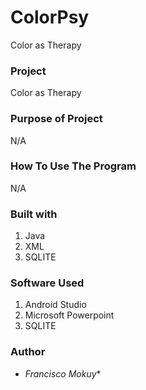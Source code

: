 # ColorPsy
Color as Therapy


### Project
Color as Therapy

### Purpose of Project
N/A
  
  ### How To Use The Program
  
N/A


### Built with
1. Java
2. XML
3. SQLITE

### Software Used
1. Android Studio
2. Microsoft Powerpoint
3. SQLITE

### Author
* *Francisco Mokuy**
